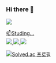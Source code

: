 ### Hi there 👋

<a href="https://www.instagram.com/dalcom_cat_/"><img src="https://img.shields.io/badge/Instagram-E4405F?style=flat-square&logo=Instagram&logoColor=white&link=https://www.instagram.com/dalcom_cat_/"/>

📫Studing...<br/>
<img src="https://img.shields.io/badge/C++-00599C8?style=flat-square&logo=cplusplus&logoColor=white"/>
<img src="https://img.shields.io/badge/Unity-FFFFFF?style=flat-square&logo=unity&logoColor=black"/>
<img src="https://img.shields.io/badge/UnrealEngine-0E1128?style=flat-square&logo=unrealengine&logoColor=white"/>

[![Solved.ac
프로필](http://mazassumnida.wtf/api/v2/generate_badge?boj=realslow96)](https://solved.ac/realslow96)

<!--
**kazzha/kazzha** is a ✨ _special_ ✨ repository because its `README.md` (this file) appears on your GitHub profile.

Here are some ideas to get you started:

- 🔭 I’m currently working on ...
- 🌱 I’m currently learning ...
- 👯 I’m looking to collaborate on ...
- 🤔 I’m looking for help with ...
- 💬 Ask me about ...
- 📫 How to reach me: ...
- 😄 Pronouns: ...
- ⚡ Fun fact: ...
-->
